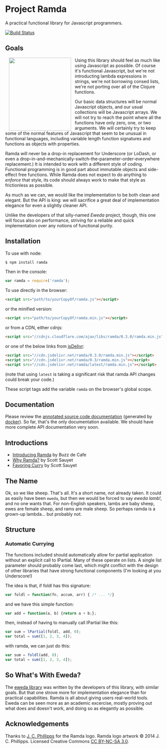 Project Ramda
=============

A practical functional library for Javascript programmers.

[![Build Status](https://travis-ci.org/ramda/ramda.svg?branch=master)](https://travis-ci.org/ramda/ramda)

Goals
-----

<img src="http://ramda.jcphillipps.com/logo/ramdaFilled_200x235.png" 
     width="200" height="235" align="left" hspace="12" />
Using this library should feel as much like using Javascript as 
possible.  Of course it's functional Javascript, but we're not 
introducting lambda expressions in strings, we're not borrowing consed 
lists, we're not porting over all of the Clojure functions.

Our basic data structures will be normal Javascript objects, and our 
usual collections will be Javascript arrays.  We will not try to reach 
the point where all the functions have only zero, one, or two arguments.
We will certainly try to keep some of the normal features of Javascript 
that seem to be unusual in functional languages, including variable 
length function signatures and functions as objects with properties.

Ramda will never be a drop-in replacement for Underscore (or LoDash, or 
even a drop-in-and-mechanically-switch-the-parameter-order-everywhere 
replacement.) It is intended to work with a different style of coding. 
Functional programming is in good part about immutable objects and 
side-effect free functions. While Ramda does not expect to do anything to 
*enforce* that style, its code should always work to make that style as 
frictionless as possible.

As much as we can, we would like the implementation to be both clean and 
elegant.  But the API is king: we will sacrifice a great deal of 
implementation elegance for even a slightly cleaner API.

Unlike the developers of that silly-named _Eweda_ project, though, this 
one will focus also on performance, striving for a reliable and quick 
implementation over any notions of functional purity.

Installation
------------

To use with node:

```bash
$ npm install ramda
```

Then in the console:

```javascript
var ramda = require('ramda');
```

To use directly in the browser:

```html
<script src="path/to/yourCopyOf/ramda.js"></script>
```

or the minified version:

```html
<script src="path/to/yourCopyOf/ramda.min.js"></script>
```

or from a CDN, either cdnjs:

```html
<script src="//cdnjs.cloudflare.com/ajax/libs/ramda/0.3.0/ramda.min.js"></script>
```

or one of the below links from [jsDelivr](http://jsdelivr.net):

```html
<script src="//cdn.jsdelivr.net/ramda/0.3.0/ramda.min.js"></script>
<script src="//cdn.jsdelivr.net/ramda/0.3/ramda.min.js"></script>
<script src="//cdn.jsdelivr.net/ramda/latest/ramda.min.js"></script>
```

(note that using `latest` is taking a significant risk that ramda API changes could break your code.)

These script tags add the variable `ramda` on the browser's global scope.


Documentation
-------------

Please review the [annotated source code documentation](http://ramdajs.com/) 
(generated by [docker](http://jbt.github.io/docker/src/docker.js.html)). So far, 
that's the only documentation available.  We should have more complete API documentation
very soon.



Introductions
-------------

* [Introducing Ramda](http://buzzdecafe.github.io/code/2014/05/16/introducing-ramda/) by Buzz de Cafe
* [Why Ramda?](http://fr.umio.us/why-ramda/) by Scott Sauyet
* [Favoring Curry](http://fr.umio.us/favoring-curry/) by Scott Sauyet



The Name
--------

Ok, so we like sheep.  That's all.  It's a short name, not already 
taken.  It could as easily have been `eweda`, but then we would be 
forced to say _eweda lamb!_, and no one wants that.  For non-English 
speakers, lambs are baby sheep, ewes are female sheep, and rams are male 
sheep.  So perhaps ramda is a grown-up lambda... but probably not.



Structure
---------

### Automatic Currying ###

The functions included should automatically allow for partial 
application without an explicit call to lPartial.  Many of these operate 
on lists.  A single list parameter should probably come last, which 
might conflict with the design of other libraries that have strong 
functional components (I'm looking at you Underscore!)

The idea is that, if foldl has this signature:


```javascript
var foldl = function(fn, accum, arr) { /* ... */}
```

and we have this simple function:

```javascript
var add = function(a, b) {return a + b;};
```

then, instead of having to manually call lPartial like this:

```javascript
var sum = lPartial(foldl, add, 0);
var total = sum([1, 2, 3, 4]);
```

with ramda, we can just do this:

```javascript
var sum = foldl(add, 0);
var total = sum([1, 2, 3, 4]);
```



So What's With Eweda?
---------------------

The [eweda library](https://github.com/CrossEye/eweda) was written by 
the developers of this library, with similar goals.  But that one strove 
more for implementation elegance than for practical capabilities.  Ramda 
is all about giving users real-world tools.  Eweda can be seen more as 
an academic excercise, mostly proving out what does and doesn't work, and 
doing so as elegantly as possible.

Acknowledgements
-----------------

Thanks to [J. C. Phillipps](http://www.jcphillipps.com) for the Ramda logo.
Ramda logo artwork &copy; 2014 J. C. Phillipps. Licensed Creative Commons 
[CC BY-NC-SA 3.0](http://creativecommons.org/licenses/by-nc-sa/3.0/).
